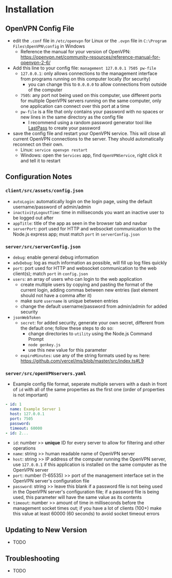 # Installation

## OpenVPN Config File

- edit the `.conf` file in `/etc/openvpn` for Linux or the `.ovpn` file in `C:\Program Files\OpenVPN\config` in Windows
  - Reference the manual for your version of OpenVPN: <https://openvpn.net/community-resources/reference-manual-for-openvpn-2-6/>
- Add this line to your config file: `management 127.0.0.1 7505 pw-file`
  - `127.0.0.1`: only allows connections to the management interface from programs running on this computer locally (for security)
    - you can change this to `0.0.0.0` to allow connections from outside of the computer
  - `7505`: any port not being used on this computer, use different ports for multiple OpenVPN servers running on the same computer, only one application can connect over this port at a time
  - `pw-file` is a file that only contains your password with no spaces or new lines in the same directory as the config file
    - I recommend using a random password generator tool like [LastPass](https://www.lastpass.com/features/password-generator#generatorTool) to create your password
- save the config file and restart your OpenVPN service.  This will close all current OpenVPN connections to the server.  They should automatically reconnect on their own.
  - Linux: `service openvpn restart`
  - Windows: open the `Services` app, find `OpenVPNService`, right click it and tell it to restart

## Configuration Notes

### `client/src/assets/config.json`

- `autoLogin`: automatically login on the login page, using the default username/password of admin/admin
- `inactivityLogoutTime`: time in milliseconds you want an inactive user to be logged out after
- `appTitle`: title of the app as seen in the browser tab and navbar
- `serverPort`: port used for HTTP and websocket communication to the Node.js express app; must match `port` in `serverConfig.json`

### `server/src/serverConfig.json`

- `debug`: enable general debug information
- `advDebug`: log as much information as possible, will fill up log files quickly
- `port`: port used for HTTP and websocket communication to the web client(s); match `port` in `config.json`
- `users`: an array of users who can login to the web application
  - create multiple users by copying and pasting the format of the current login, adding commas between new entries (last element should not have a comma after it)
  - make sure `username` is unique between entries
  - change the default username/password from admin/admin for added security
- `jsonWebToken`
  - `secret`: for added security, generate your own secret, different from the default one; follow these steps to do so:
    - change directories to `utility` using the Node.js Command Prompt
    - `node genkey.js`
    - use this new value for this parameter
  - `expireMinutes`: use any of the string formats used by `ms` here: <https://github.com/vercel/ms/blob/master/src/index.ts#L9>

### `server/src/openVPNservers.yaml`

- Example config file format, seperate multiple servers with a dash in front of `id` with all of the same properties as the first one (order of properties is not important)

```yaml
- id: 1
  name: Example Server 1
  host: 127.0.0.1
  port: 7505
  password:
  timeout: 60000
- id: 2...
```

- `id`: number >> **unique** ID for every server to allow for filtering and other operations
- `name`: string >> human readable name of OpenVPN server
- `host`: string >> IP address of the computer running the OpenVPN server, use `127.0.0.1` if this application is installed on the same computer as the OpenVPN server
- `port`: number (1-65535) >> port of the management interface set in the OpenVPN server's configuration file
- `password`: string >> leave this blank if a password file is not being used in the OpenVPN server's configuration file; if a password file is being used, this parameter will have the same value as its contents
- `timeout`: number >> amount of time in milliseconds before the management socket times out; if you have a lot of clients (100+) make this value at least 60000 (60 seconds) to avoid socket timeout errors

## Updating to New Version

- TODO

## Troubleshooting

- TODO
